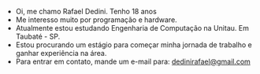 -  Oi, me chamo Rafael Dedini. Tenho 18 anos 
-  Me interesso muito por programação e hardware.
-  Atualmente estou estudando Engenharia de Computação na Unitau. Em Taubaté - SP.
-  Estou procurando um estágio para começar minha jornada de trabalho e ganhar experiência na área.
-  Para entrar em contato, mande um e-mail para: dedinirafael@gmail.com

<!---
Rafaeldedini/Rafaeldedini is a ✨ special ✨ repository because its `README.md` (this file) appears on your GitHub profile.
You can click the Preview link to take a look at your changes.
--->
